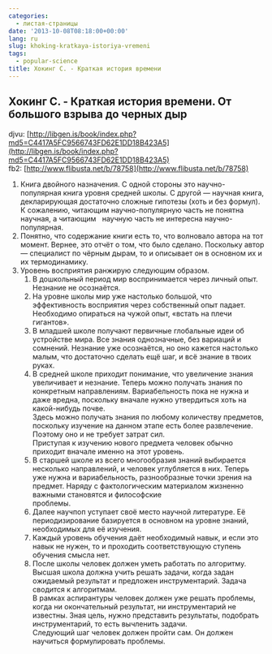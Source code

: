 ```yaml
---
categories:
  - листая-страницы
date: '2013-10-08T08:18:00+00:00'
lang: ru
slug: khoking-kratkaya-istoriya-vremeni
tags:
  - popular-science
title: Хокинг С. - Краткая история времени
---
```





## Хокинг С. - Краткая история времени. От большого взрыва до черных дыр

djvu: [http://libgen.is/book/index.php?md5=C4417A5FC9566743FD62E1DD18B423A5](http://libgen.is/book/index.php?md5=C4417A5FC9566743FD62E1DD18B423A5)  
fb2: [http://www.flibusta.net/b/78758](http://www.flibusta.net/b/78758)  

1. Книга двойного назначения. С одной стороны это научно-популярная книга уровня средней школы. С другой — научная книга, декларирующая достаточно сложные гипотезы (хоть и без формул). К сожалению, читающим научно-популярную часть не понятна научная, а читающим   научную часть не интересна научно-популярная.  
2. Понятно, что содержание книги есть то, что волновало автора на тот момент. Вернее, это отчёт о том, что было сделано. Поскольку автор — специалист по чёрным дырам, то и описывает он в основном их и их термодинамику.  
3. Уровень восприятия ранжирую следующим образом.  
    1. В дошкольный период мир воспринимается через личный опыт. Незнание не осознаётся.  
    2. На уровне школы мир уже настолько большой, что эффективность восприятия через собственный опыт падает. Необходимо опираться на чужой опыт, «встать на плечи гигантов».  
    3. В младшей школе получают первичные глобальные идеи об устройстве мира. Все знания однозначные, без вариаций и сомнений. Незнание уже осознаётся, но оно кажется настолько малым, что достаточно сделать ещё шаг, и всё знание в твоих руках.  
    4. В средней школе приходит понимание, что увеличение знания увеличивает и незнание. Теперь можно получать знания по конкретным направлениям. Вариабельность пока не нужна и даже вредна, поскольку вначале нужно утвердиться хоть на какой-нибудь почве.  
    Здесь можно получать знания по любому количеству предметов, поскольку изучение на данном этапе есть более развлечение. Поэтому оно и не требует затрат сил.  
    Приступая к изучению нового предмета человек обычно приходит вначале именно на этот уровень.  
    5. В старшей школе из всего многообразия знаний выбирается несколько направлений, и человек углубляется в них. Теперь уже нужна и вариабельность, разнообразные точки зрения на предмет. Наряду с фактологическим материалом жизненно важными становятся и философские  
    проблемы.  
    6. Далее научпоп уступает своё место научной литературе. Её периодизирование базируется в основном на уровне знаний, необходимых для её изучения.  
    7. Каждый уровень обучения даёт необходимый навык, и если это навык не нужен, то и проходить соответствующую ступень обучения смысла нет.  
    8. После школы человек должен уметь работать по алгоритму. Высшая школа должна учить решать задачи, когда задан ожидаемый результат и предложен инструментарий. Задача сводится к алгоритмам.  
    В рамках аспирантуры человек должен уже решать проблемы, когда ни окончательный результат, ни инструментарий не известны. Зная цель, нужно представить результаты, подобрать инструментарий, то есть вычленить задачи.  
    Следующий шаг человек должен пройти сам. Он должен научиться формулировать проблемы.  